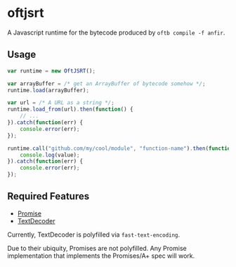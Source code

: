 # oftjsrt

A Javascript runtime for the bytecode produced by `oftb compile -f anfir`.

## Usage

```javascript
var runtime = new OftJSRT();

var arrayBuffer = /* get an ArrayBuffer of bytecode somehow */;
runtime.load(arrayBuffer);

var url = /* A URL as a string */;
runtime.load_from(url).then(function() {
	// ...
}).catch(function(err) {
	console.error(err);
});

runtime.call("github.com/my/cool/module", "function-name").then(function(value) {
	console.log(value);
}).catch(function(err) {
	console.error(err);
});
```

## Required Features

 - [Promise](https://caniuse.com/#feat=promises)
 - [TextDecoder](https://caniuse.com/#feat=textencoder)

Currently, TextDecoder is polyfilled via `fast-text-encoding`.

Due to their ubiquity, Promises are not polyfilled.
Any Promise implementation that implements the Promises/A+ spec will work.
